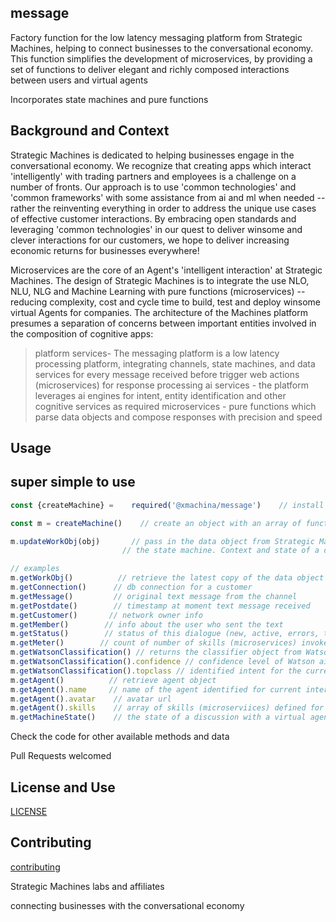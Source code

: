 
## message

Factory function for the low latency messaging platform from Strategic Machines, helping to connect businesses to the conversational economy. This function simplifies the development of microservices, by providing a set of functions to deliver elegant and richly composed interactions between users and virtual agents

Incorporates state machines and pure functions

## Background and Context

Strategic Machines is dedicated to helping businesses engage in the conversational economy. We recognize that creating apps which interact 'intelligently' with trading partners and employees is a challenge on a number of fronts. Our approach is to use 'common technologies' and 'common frameworks' with some assistance from ai and ml when needed -- rather the reinventing everything in order to address the unique use cases of effective customer interactions. By embracing open standards and leveraging 'common technologies' in our quest to deliver winsome and clever interactions for our customers, we hope to deliver increasing economic returns for businesses everywhere!

Microservices are the core of an Agent's 'intelligent interaction' at Strategic Machines. The design of Strategic Machines is to integrate the use NLO, NLU, NLG and Machine Learning with pure functions (microservices) -- reducing complexity, cost and cycle time to build, test and deploy winsome virtual Agents for companies. The architecture of the Machines platform presumes a separation of concerns between important entities involved in the composition of cognitive apps:

> platform services- The messaging platform is a low latency processing platform, integrating channels, state machines, and data services for every message received before trigger web actions (microservices) for response processing
> ai services - the platform leverages ai engines for intent, entity identification and other cognitive services as required
> microservices - pure functions which parse data objects and compose responses with precision and speed


## Usage

super simple to use
---
```javascript
const {createMachine} =    required('@xmachina/message')    // install the factory function

const m = createMachine()    // create an object with an array of functions

m.updateWorkObj(obj)       // pass in the data object from Strategic Machine messaging platform to initialize
                         // the state machine. Context and state of a dialogue is tracked and available for retrieval

// examples
m.getWorkObj()          // retrieve the latest copy of the data object
m.getConnection()      // db connection for a customer
m.getMessage()         // original text message from the channel
m.getPostdate()        // timestamp at moment text message received
m.getCustomer()       // network owner info
m.getMember()        // info about the user who sent the text
m.getStatus()        // status of this dialogue (new, active, errors, terminated for various reasons)
m.getMeter()        // count of number of skills (microservices) invoked in the current dialogue
m.getWatsonClassification() // returns the classifier object from Watson ai engine
m.getWatsonClassification().confidence // confidence level of Watson ai in identified intent
m.getWatsonClassification().topclass // identified intent for the current text
m.getAgent()          // retrieve agent object
m.getAgent().name     // name of the agent identified for current interaction
m.getAgent().avatar    // avatar url
m.getAgent().skills    // array of skills (microserviices) defined for this agent
m.getMachineState()    // the state of a discussion with a virtual agent .. which is the index to the skills array

```

Check the code for other available methods and data

Pull Requests welcomed 

## License and Use
 [LICENSE](./LICENSE.txt)

## Contributing
 [contributing](.github/CONTRIBUTING.md)

Strategic Machines labs and affiliates

connecting businesses with the conversational economy
